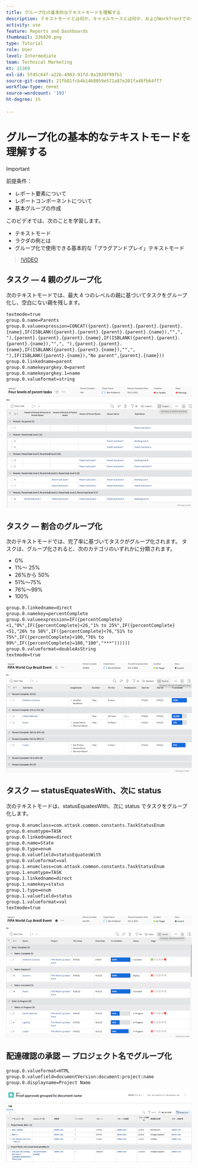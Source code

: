 ```yaml
---
title: グループ化の基本的なテキストモードを理解する
description: テキストモードとは何か、キャメルケースとは何か、およびWorkfrontでのグループ化で使用できる基本的な「プラグアンドプレイ」テキストモードについて説明します。
activity: use
feature: Reports and Dashboards
thumbnail: 336820.png
type: Tutorial
role: User
level: Intermediate
team: Technical Marketing
kt: 11369
exl-id: 5f45c64f-a22b-4983-91fd-9a1939f99fb1
source-git-commit: 21fb81fcb4b1468059e571a87e201fa48fb64ff7
workflow-type: tm+mt
source-wordcount: '193'
ht-degree: 1%

---
```


# グループ化の基本的なテキストモードを理解する

>[!IMPORTANT]
>
>前提条件：
>
>* レポート要素について
>* レポートコンポーネントについて
>* 基本グループの作成


このビデオでは、次のことを学習します。

* テキストモード
* ラクダの例とは
* グループ化で使用できる基本的な「プラグアンドプレイ」テキストモード

>[!VIDEO](https://video.tv.adobe.com/v/3410641/?quality=12)

## タスク — 4 親のグループ化

次のテキストモードでは、最大 4 つのレベルの親に基づいてタスクをグループ化し、空白にない親を残します。

```
textmode=true
group.0.name=Parents
group.0.valueexpression=CONCAT({parent}.{parent}.{parent}.{parent}.{name},IF(ISBLANK({parent}.{parent}.{parent}.{parent}.{name}),"",", "),{parent}.{parent}.{parent}.{name},IF(ISBLANK({parent}.{parent}.{parent}.{name}),"",", "),{parent}.{parent}.{name},IF(ISBLANK({parent}.{parent}.{name}),"",", "),IF(ISBLANK({parent}.{name}),"No parent",{parent}.{name}))
group.0.linkedname=parent
group.0.namekeyargkey.0=parent
group.0.namekeyargkey.1=name
group.0.valueformat=string
```

![4 人の親でグループ化されたプロジェクトタスクを示す画面画像](assets/4-parents-grouping.png)


## タスク — 割合のグループ化

次のテキストモードでは、完了率に基づいてタスクがグループ化されます。 タスクは、グループ化されると、次のカテゴリのいずれかに分類されます。

* 0%
* 1%～ 25%
* 26%から 50%
* 51%～75%
* 76%～99%
* 100%

```
group.0.linkedname=direct
group.0.namekey=percentComplete
group.0.valueexpression=IF({percentComplete}<1,"0%",IF({percentComplete}<26,"1% to 25%",IF({percentComplete}<51,"26% to 50%",IF({percentComplete}<76,"51% to 75%",IF({percentComplete}<100,"76% to 99%",IF({percentComplete}=100,"100","***"))))))
group.0.valueformat=doubleAsString
textmode=true
```

![完了率でグループ化されたプロジェクトタスクを示す画面画像](assets/percent-complete-grouping.png)

## タスク — statusEquatesWith、次に status

次のテキストモードは、statusEquatesWith、次に status でタスクをグループ化します。

```
group.0.enumclass=com.attask.common.constants.TaskStatusEnum
group.0.enumtype=TASK
group.0.linkedname=direct
group.0.name=State
group.0.type=enum
group.0.valuefield=statusEquatesWith
group.0.valueformat=val
group.1.enumclass=com.attask.common.constants.TaskStatusEnum
group.1.enumtype=TASK
group.1.linkedname=direct
group.1.namekey=status
group.1.type=enum
group.1.valuefield=status
group.1.valueformat=val
textmode=true
```

![statusEquatesWith でグループ化されたプロジェクトタスクを示す画面画像](assets/status-equates-with.png)


## 配達確認の承認 — プロジェクト名でグループ化

```
group.0.valueformat=HTML
group.0.valuefield=documentVersion:document:project:name
group.0.displayname=Project Name
```

![プロジェクト名でグループ化された、配達確認の承認を示す画面画像](assets/proof-approvals-grouped-by-project-name.png)

